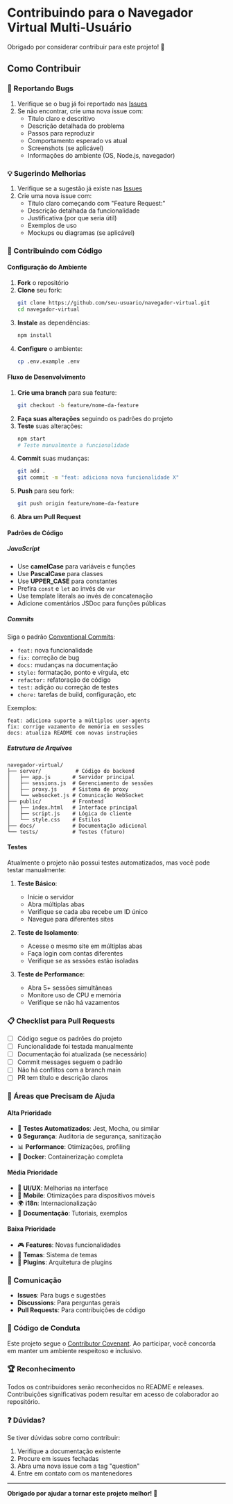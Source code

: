 # Contribuindo para o Navegador Virtual Multi-Usuário

Obrigado por considerar contribuir para este projeto! 🎉

## Como Contribuir

### 🐛 Reportando Bugs

1. Verifique se o bug já foi reportado nas [Issues](../../issues)
2. Se não encontrar, crie uma nova issue com:
   - Título claro e descritivo
   - Descrição detalhada do problema
   - Passos para reproduzir
   - Comportamento esperado vs atual
   - Screenshots (se aplicável)
   - Informações do ambiente (OS, Node.js, navegador)

### 💡 Sugerindo Melhorias

1. Verifique se a sugestão já existe nas [Issues](../../issues)
2. Crie uma nova issue com:
   - Título claro começando com "Feature Request:"
   - Descrição detalhada da funcionalidade
   - Justificativa (por que seria útil)
   - Exemplos de uso
   - Mockups ou diagramas (se aplicável)

### 🔧 Contribuindo com Código

#### Configuração do Ambiente

1. **Fork** o repositório
2. **Clone** seu fork:
   ```bash
   git clone https://github.com/seu-usuario/navegador-virtual.git
   cd navegador-virtual
   ```
3. **Instale** as dependências:
   ```bash
   npm install
   ```
4. **Configure** o ambiente:
   ```bash
   cp .env.example .env
   ```

#### Fluxo de Desenvolvimento

1. **Crie uma branch** para sua feature:
   ```bash
   git checkout -b feature/nome-da-feature
   ```
2. **Faça suas alterações** seguindo os padrões do projeto
3. **Teste** suas alterações:
   ```bash
   npm start
   # Teste manualmente a funcionalidade
   ```
4. **Commit** suas mudanças:
   ```bash
   git add .
   git commit -m "feat: adiciona nova funcionalidade X"
   ```
5. **Push** para seu fork:
   ```bash
   git push origin feature/nome-da-feature
   ```
6. **Abra um Pull Request**

#### Padrões de Código

##### JavaScript
- Use **camelCase** para variáveis e funções
- Use **PascalCase** para classes
- Use **UPPER_CASE** para constantes
- Prefira `const` e `let` ao invés de `var`
- Use template literals ao invés de concatenação
- Adicione comentários JSDoc para funções públicas

##### Commits
Siga o padrão [Conventional Commits](https://www.conventionalcommits.org/):

- `feat:` nova funcionalidade
- `fix:` correção de bug
- `docs:` mudanças na documentação
- `style:` formatação, ponto e vírgula, etc
- `refactor:` refatoração de código
- `test:` adição ou correção de testes
- `chore:` tarefas de build, configuração, etc

Exemplos:
```
feat: adiciona suporte a múltiplos user-agents
fix: corrige vazamento de memória em sessões
docs: atualiza README com novas instruções
```

##### Estrutura de Arquivos
```
navegador-virtual/
├── server/           # Código do backend
│   ├── app.js       # Servidor principal
│   ├── sessions.js  # Gerenciamento de sessões
│   ├── proxy.js     # Sistema de proxy
│   └── websocket.js # Comunicação WebSocket
├── public/          # Frontend
│   ├── index.html   # Interface principal
│   ├── script.js    # Lógica do cliente
│   └── style.css    # Estilos
├── docs/            # Documentação adicional
└── tests/           # Testes (futuro)
```

#### Testes

Atualmente o projeto não possui testes automatizados, mas você pode testar manualmente:

1. **Teste Básico**:
   - Inicie o servidor
   - Abra múltiplas abas
   - Verifique se cada aba recebe um ID único
   - Navegue para diferentes sites

2. **Teste de Isolamento**:
   - Acesse o mesmo site em múltiplas abas
   - Faça login com contas diferentes
   - Verifique se as sessões estão isoladas

3. **Teste de Performance**:
   - Abra 5+ sessões simultâneas
   - Monitore uso de CPU e memória
   - Verifique se não há vazamentos

### 📋 Checklist para Pull Requests

- [ ] Código segue os padrões do projeto
- [ ] Funcionalidade foi testada manualmente
- [ ] Documentação foi atualizada (se necessário)
- [ ] Commit messages seguem o padrão
- [ ] Não há conflitos com a branch main
- [ ] PR tem título e descrição claros

### 🎯 Áreas que Precisam de Ajuda

#### Alta Prioridade
- 🧪 **Testes Automatizados**: Jest, Mocha, ou similar
- 🔒 **Segurança**: Auditoria de segurança, sanitização
- 📊 **Performance**: Otimizações, profiling
- 🐳 **Docker**: Containerização completa

#### Média Prioridade
- 🎨 **UI/UX**: Melhorias na interface
- 📱 **Mobile**: Otimizações para dispositivos móveis
- 🌍 **i18n**: Internacionalização
- 📖 **Documentação**: Tutoriais, exemplos

#### Baixa Prioridade
- 🎮 **Features**: Novas funcionalidades
- 🎨 **Temas**: Sistema de temas
- 🔌 **Plugins**: Arquitetura de plugins

### 💬 Comunicação

- **Issues**: Para bugs e sugestões
- **Discussions**: Para perguntas gerais
- **Pull Requests**: Para contribuições de código

### 📜 Código de Conduta

Este projeto segue o [Contributor Covenant](https://www.contributor-covenant.org/). Ao participar, você concorda em manter um ambiente respeitoso e inclusivo.

### 🏆 Reconhecimento

Todos os contribuidores serão reconhecidos no README e releases. Contribuições significativas podem resultar em acesso de colaborador ao repositório.

### ❓ Dúvidas?

Se tiver dúvidas sobre como contribuir:

1. Verifique a documentação existente
2. Procure em issues fechadas
3. Abra uma nova issue com a tag "question"
4. Entre em contato com os mantenedores

---

**Obrigado por ajudar a tornar este projeto melhor! 🚀**